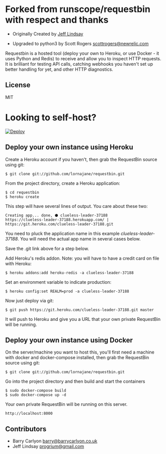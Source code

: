 # Forked from runscope/requestbin with respect and thanks

* Originally Created by [Jeff Lindsay](http://progrium.com)

* Upgraded to python3 by Scott Rogers <scottrogers@newrelic.com>

Requestbin is a hosted tool (deploy your own to Heroku, or use Docker - it uses Python and Redis) to receive and allow you to inspect HTTP requests. It is brilliant for testing API calls, catching webhooks you haven't set up better handling for yet, and other HTTP diagnostics.

License
-------
MIT


Looking to self-host?
=====================

[![Deploy](https://www.herokucdn.com/deploy/button.png)](https://heroku.com/deploy)

## Deploy your own instance using Heroku
Create a Heroku account if you haven't, then grab the RequestBin source using git:

`$ git clone git://github.com/lornajane/requestbin.git`

From the project directory, create a Heroku application:

```
$ cd requestbin
$ heroku create
```

This step will have several lines of output.  You care about these two:  
```
Creating app... done, ⬢ clueless-leader-37188
https://clueless-leader-37188.herokuapp.com/ | https://git.heroku.com/clueless-leader-37188.git
```
You need to pluck the application name in this example
*clueless-leader-37188*.  You will need the actual app name in several cases below.


Save the .git link above for a step below.

Add Heroku's redis addon.  Note: you will have to have a credit card on file with Heroku:

`$ heroku addons:add heroku-redis -a clueless-leader-37188`

Set an environment variable to indicate production:

`$ heroku config:set REALM=prod -a clueless-leader-37188`

Now just deploy via git:

`$ git push https://git.heroku.com/clueless-leader-37188.git master`

It will push to Heroku and give you a URL that your own private RequestBin will be running.


## Deploy your own instance using Docker

On the server/machine you want to host this, you'll first need a machine with
docker and docker-compose installed, then grab the RequestBin source using git:

`$ git clone git://github.com/lornajane/requestbin.git`

Go into the project directory and then build and start the containers

```
$ sudo docker-compose build
$ sudo docker-compose up -d
```

Your own private RequestBin will be running on this server.

`http://localhost:8000`

Contributors
------------
 * Barry Carlyon <barry@barrycarlyon.co.uk>
 * Jeff Lindsay <progrium@gmail.com>
